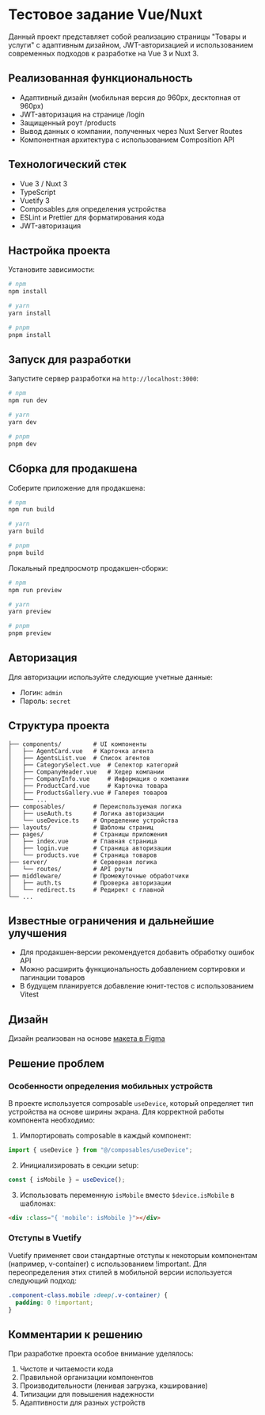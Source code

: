 # Тестовое задание Vue/Nuxt

Данный проект представляет собой реализацию страницы "Товары и услуги" с адаптивным дизайном, JWT-авторизацией и использованием современных подходов к разработке на Vue 3 и Nuxt 3.

## Реализованная функциональность

- Адаптивный дизайн (мобильная версия до 960px, десктопная от 960px)
- JWT-авторизация на странице /login
- Защищенный роут /products
- Вывод данных о компании, полученных через Nuxt Server Routes
- Компонентная архитектура с использованием Composition API

## Технологический стек

- Vue 3 / Nuxt 3
- TypeScript
- Vuetify 3
- Composables для определения устройства
- ESLint и Prettier для форматирования кода
- JWT-авторизация

## Настройка проекта

Установите зависимости:

```bash
# npm
npm install

# yarn
yarn install

# pnpm
pnpm install
```

## Запуск для разработки

Запустите сервер разработки на `http://localhost:3000`:

```bash
# npm
npm run dev

# yarn
yarn dev

# pnpm
pnpm dev
```

## Сборка для продакшена

Соберите приложение для продакшена:

```bash
# npm
npm run build

# yarn
yarn build

# pnpm
pnpm build
```

Локальный предпросмотр продакшен-сборки:

```bash
# npm
npm run preview

# yarn
yarn preview

# pnpm
pnpm preview
```

## Авторизация

Для авторизации используйте следующие учетные данные:

- Логин: `admin`
- Пароль: `secret`

## Структура проекта

```
├── components/         # UI компоненты
│   ├── AgentCard.vue   # Карточка агента
│   ├── AgentsList.vue  # Список агентов
│   ├── CategorySelect.vue  # Селектор категорий
│   ├── CompanyHeader.vue   # Хедер компании
│   ├── CompanyInfo.vue     # Информация о компании
│   ├── ProductCard.vue     # Карточка товара
│   ├── ProductsGallery.vue # Галерея товаров
│   └── ...
├── composables/        # Переиспользуемая логика
│   ├── useAuth.ts      # Логика авторизации
│   └── useDevice.ts    # Определение устройства
├── layouts/            # Шаблоны страниц
├── pages/              # Страницы приложения
│   ├── index.vue       # Главная страница
│   ├── login.vue       # Страница авторизации
│   └── products.vue    # Страница товаров
├── server/             # Серверная логика
│   └── routes/         # API роуты
├── middleware/         # Промежуточные обработчики
│   ├── auth.ts         # Проверка авторизации
│   └── redirect.ts     # Редирект с главной
└── ...
```

## Известные ограничения и дальнейшие улучшения

- Для продакшен-версии рекомендуется добавить обработку ошибок API
- Можно расширить функциональность добавлением сортировки и пагинации товаров
- В будущем планируется добавление юнит-тестов с использованием Vitest

## Дизайн

Дизайн реализован на основе [макета в Figma](https://www.figma.com/file/SjWd29tkFK4TzGbZkthn6j/Front-Test-2024?node-id=3%3A638&mode=dev)

## Решение проблем

### Особенности определения мобильных устройств

В проекте используется composable `useDevice`, который определяет тип устройства на основе ширины экрана. Для корректной работы компонента необходимо:

1. Импортировать composable в каждый компонент:

```js
import { useDevice } from "@/composables/useDevice";
```

2. Инициализировать в секции setup:

```js
const { isMobile } = useDevice();
```

3. Использовать переменную `isMobile` вместо `$device.isMobile` в шаблонах:

```html
<div :class="{ 'mobile': isMobile }"></div>
```

### Отступы в Vuetify

Vuetify применяет свои стандартные отступы к некоторым компонентам (например, v-container) с использованием !important. Для переопределения этих стилей в мобильной версии используется следующий подход:

```css
.component-class.mobile :deep(.v-container) {
  padding: 0 !important;
}
```

## Комментарии к решению

При разработке проекта особое внимание уделялось:

1. Чистоте и читаемости кода
2. Правильной организации компонентов
3. Производительности (ленивая загрузка, кэширование)
4. Типизации для повышения надежности
5. Адаптивности для разных устройств

